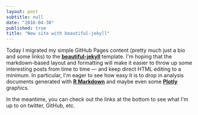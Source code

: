 ```yaml
---
layout: post
subtitle: null
date: "2016-04-30"
published: true
title: "New site with beautiful-jekyll"
---
```

Today I migrated my simple GitHub Pages content (pretty much just a bio and some links) to the [**beautiful-jekyll**](https://github.com/daattali/beautiful-jekyll) template. I'm hoping that the markdown-based layout and formatting will make it easier to throw up some interesting posts from time to time &mdash; and keep direct HTML editing to a minimum. In particular, I'm eager to see how easy it is to drop in analysis documents generated with [**R Markdown**](http://rmarkdown.rstudio.com/) and maybe even some [**Plotly**](https://plot.ly/) graphics.

In the meantime, you can check out the links at the bottom to see what I'm up to on twitter, GitHub, etc.
